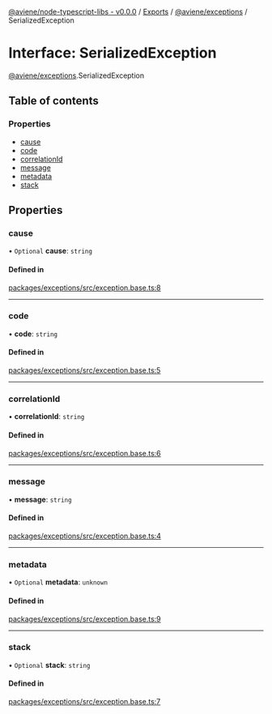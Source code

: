 [@aviene/node-typescript-libs - v0.0.0](../README.md) / [Exports](../modules.md) / [@aviene/exceptions](../modules/aviene_exceptions.md) / SerializedException

# Interface: SerializedException

[@aviene/exceptions](../modules/aviene_exceptions.md).SerializedException

## Table of contents

### Properties

- [cause](aviene_exceptions.SerializedException.md#cause)
- [code](aviene_exceptions.SerializedException.md#code)
- [correlationId](aviene_exceptions.SerializedException.md#correlationid)
- [message](aviene_exceptions.SerializedException.md#message)
- [metadata](aviene_exceptions.SerializedException.md#metadata)
- [stack](aviene_exceptions.SerializedException.md#stack)

## Properties

### cause

• `Optional` **cause**: `string`

#### Defined in

[packages/exceptions/src/exception.base.ts:8](https://github.com/stefan-karlsson/node-typescript-libs/blob/2b39ced0e20b3be74bbb8356bf4d9936c005af29/packages/exceptions/src/exception.base.ts#L8)

___

### code

• **code**: `string`

#### Defined in

[packages/exceptions/src/exception.base.ts:5](https://github.com/stefan-karlsson/node-typescript-libs/blob/2b39ced0e20b3be74bbb8356bf4d9936c005af29/packages/exceptions/src/exception.base.ts#L5)

___

### correlationId

• **correlationId**: `string`

#### Defined in

[packages/exceptions/src/exception.base.ts:6](https://github.com/stefan-karlsson/node-typescript-libs/blob/2b39ced0e20b3be74bbb8356bf4d9936c005af29/packages/exceptions/src/exception.base.ts#L6)

___

### message

• **message**: `string`

#### Defined in

[packages/exceptions/src/exception.base.ts:4](https://github.com/stefan-karlsson/node-typescript-libs/blob/2b39ced0e20b3be74bbb8356bf4d9936c005af29/packages/exceptions/src/exception.base.ts#L4)

___

### metadata

• `Optional` **metadata**: `unknown`

#### Defined in

[packages/exceptions/src/exception.base.ts:9](https://github.com/stefan-karlsson/node-typescript-libs/blob/2b39ced0e20b3be74bbb8356bf4d9936c005af29/packages/exceptions/src/exception.base.ts#L9)

___

### stack

• `Optional` **stack**: `string`

#### Defined in

[packages/exceptions/src/exception.base.ts:7](https://github.com/stefan-karlsson/node-typescript-libs/blob/2b39ced0e20b3be74bbb8356bf4d9936c005af29/packages/exceptions/src/exception.base.ts#L7)
